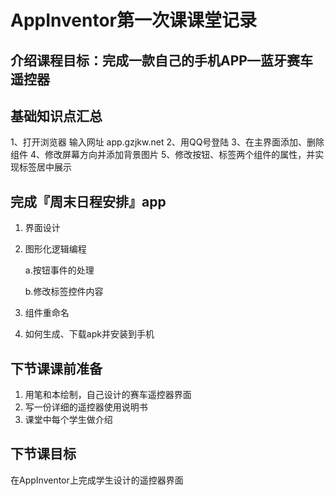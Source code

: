 # AppInventor第一次课课堂记录 

## 介绍课程目标：完成一款自己的手机APP—蓝牙赛车遥控器

## 基础知识点汇总

1、打开浏览器 输入网址 app.gzjkw.net
2、用QQ号登陆
3、在主界面添加、删除组件 
4、修改屏幕方向并添加背景图片
5、修改按钮、标签两个组件的属性，并实现标签居中展示

## 完成『周末日程安排』app

1. 界面设计

2. 图形化逻辑编程

   a.按钮事件的处理

   b.修改标签控件内容

3. 组件重命名

4. 如何生成、下载apk并安装到手机

## 下节课课前准备

1. 用笔和本绘制，自己设计的赛车遥控器界面
2. 写一份详细的遥控器使用说明书
3. 课堂中每个学生做介绍

## 下节课目标

在AppInventor上完成学生设计的遥控器界面